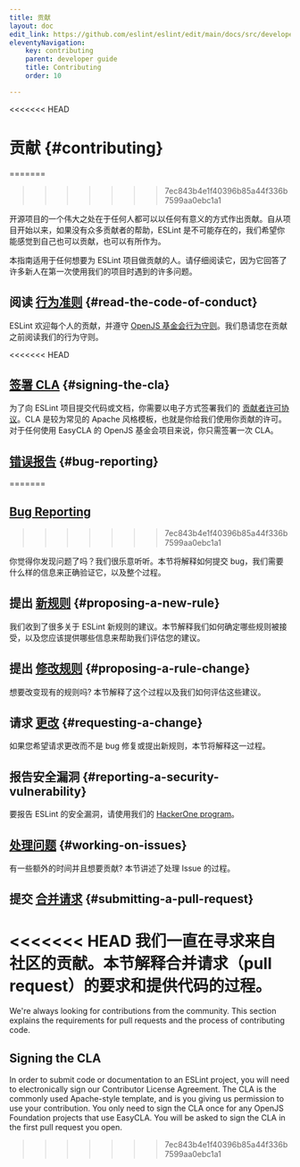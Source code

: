 ```yaml
---
title: 贡献
layout: doc
edit_link: https://github.com/eslint/eslint/edit/main/docs/src/developer-guide/contributing/index.md
eleventyNavigation:
    key: contributing
    parent: developer guide
    title: Contributing
    order: 10

---
```

<<<<<<< HEAD
<!-- Note: No pull requests accepted for this file. See README.md in the root directory for details. -->

# 贡献 {#contributing}
=======
>>>>>>> 7ec843b4e1f40396b85a44f336b7599aa0ebc1a1

开源项目的一个伟大之处在于任何人都可以以任何有意义的方式作出贡献。自从项目开始以来，如果没有众多贡献者的帮助，ESLint 是不可能存在的，我们希望你能感觉到自己也可以贡献，也可以有所作为。

本指南适用于任何想要为 ESLint 项目做贡献的人。请仔细阅读它，因为它回答了许多新人在第一次使用我们的项目时遇到的许多问题。

## 阅读 [行为准则](https://eslint.org/conduct) {#read-the-code-of-conduct}

ESLint 欢迎每个人的贡献，并遵守 [OpenJS 基金会行为守则](https://eslint.org/conduct)。我们恳请您在贡献之前阅读我们的行为守则。

<<<<<<< HEAD
## [签署 CLA](https://openjsf.org/about/the-openjs-foundation-cla/) {#signing-the-cla}

为了向 ESLint 项目提交代码或文档，你需要以电子方式签署我们的 [贡献者许可协议](https://github.com/openjs-foundation/easycla)。CLA 是较为常见的 Apache 风格模板，也就是你给我们使用你贡献的许可。对于任何使用 EasyCLA 的 OpenJS 基金会项目来说，你只需签署一次 CLA。

## [错误报告](reporting-bugs) {#bug-reporting}
=======
## [Bug Reporting](reporting-bugs)
>>>>>>> 7ec843b4e1f40396b85a44f336b7599aa0ebc1a1

你觉得你发现问题了吗？我们很乐意听听。本节将解释如何提交 bug，我们需要什么样的信息来正确验证它，以及整个过程。

## 提出 [新规则](new-rules) {#proposing-a-new-rule}

我们收到了很多关于 ESLint 新规则的建议。本节解释我们如何确定哪些规则被接受，以及您应该提供哪些信息来帮助我们评估您的建议。

## 提出 [修改规则](rule-changes) {#proposing-a-rule-change}

想要改变现有的规则吗? 本节解释了这个过程以及我们如何评估这些建议。

## 请求 [更改](changes) {#requesting-a-change}

如果您希望请求更改而不是 bug 修复或提出新规则，本节将解释这一过程。

## 报告安全漏洞 {#reporting-a-security-vulnerability}

要报告 ESLint 的安全漏洞，请使用我们的 [HackerOne program](https://hackerone.com/eslint)。

## [处理问题](working-on-issues) {#working-on-issues}

有一些额外的时间并且想要贡献? 本节讲述了处理 Issue 的过程。

## 提交 [合并请求](pull-requests) {#submitting-a-pull-request}

<<<<<<< HEAD
我们一直在寻求来自社区的贡献。本节解释合并请求（pull request）的要求和提供代码的过程。
=======
We're always looking for contributions from the community. This section explains the requirements for pull requests and the process of contributing code.

## Signing the CLA

In order to submit code or documentation to an ESLint project, you will need to electronically sign our Contributor License Agreement. The CLA is the commonly used Apache-style template, and is you giving us permission to use your contribution. You only need to sign the CLA once for any OpenJS Foundation projects that use EasyCLA. You will be asked to sign the CLA in the first pull request you open.
>>>>>>> 7ec843b4e1f40396b85a44f336b7599aa0ebc1a1
